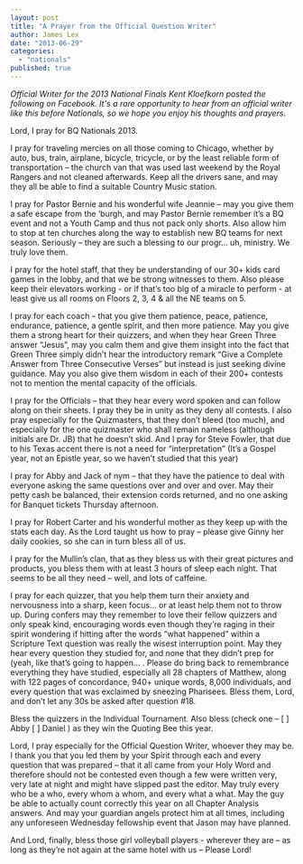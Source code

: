 ```yaml
---
layout: post
title: "A Prayer from the Official Question Writer"
author: James Lex
date: "2013-06-29"
categories: 
  - "nationals"
published: true
---
```


_Official Writer for the 2013 National Finals Kent Kloefkorn posted the following on Facebook. It's a rare opportunity to hear from an official writer like this before Nationals, so we hope you enjoy his thoughts and prayers._  
  
Lord, I pray for BQ Nationals 2013. 
  
I pray for traveling mercies on all those coming to Chicago, whether by auto, bus, train, airplane, bicycle, tricycle, or by the least reliable form of transportation – the church van that was used last weekend by the Royal Rangers and not cleaned afterwards. Keep all the drivers sane, and may they all be able to find a suitable Country Music station.  
  
I pray for Pastor Bernie and his wonderful wife Jeannie – may you give them a safe escape from the ‘burgh, and may Pastor Bernie remember it’s a BQ event and not a Youth Camp and thus not pack only shorts. Also allow him to stop at ten churches along the way to establish new BQ teams for next season. Seriously – they are such a blessing to our progr… uh, ministry. We truly love them.  
  
I pray for the hotel staff, that they be understanding of our 30+ kids card games in the lobby, and that we be strong witnesses to them. Also please keep their elevators working - or if that’s too big of a miracle to perform - at least give us all rooms on Floors 2, 3, 4 & all the NE teams on 5. 
  
I pray for each coach – that you give them patience, peace, patience, endurance, patience, a gentle spirit, and then more patience. May you give them a strong heart for their quizzers, and when they hear Green Three answer “Jesus”, may you calm them and give them insight into the fact that Green Three simply didn’t hear the introductory remark “Give a Complete Answer from Three Consecutive Verses” but instead is just seeking divine guidance. May you also give them wisdom in each of their 200+ contests not to mention the mental capacity of the officials.  
  
I pray for the Officials – that they hear every word spoken and can follow along on their sheets. I pray they be in unity as they deny all contests. I also pray especially for the Quizmasters, that they don’t bleed (too much), and especially for the one quizmaster who shall remain nameless (although initials are Dr. JB) that he doesn’t skid. And I pray for Steve Fowler, that due to his Texas accent there is not a need for “interpretation” (It’s a Gospel year, not an Epistle year, so we haven’t studied that this year)  
  
I pray for Abby and Jack of nym – that they have the patience to deal with everyone asking the same questions over and over and over. May their petty cash be balanced, their extension cords returned, and no one asking for Banquet tickets Thursday afternoon.  
  
I pray for Robert Carter and his wonderful mother as they keep up with the stats each day. As the Lord taught us how to pray – please give Ginny her daily cookies, so she can in turn bless all of us.  
  
I pray for the Mullin’s clan, that as they bless us with their great pictures and products, you bless them with at least 3 hours of sleep each night. That seems to be all they need – well, and lots of caffeine.  
  
I pray for each quizzer, that you help them turn their anxiety and nervousness into a sharp, keen focus… or at least help them not to throw up. During confers may they remember to love their fellow quizzers and only speak kind, encouraging words even though they’re raging in their spirit wondering if hitting after the words “what happened” within a Scripture Text question was really the wisest interruption point. May they hear every question they studied for, and none that they didn’t prep for (yeah, like that’s going to happen… . Please do bring back to remembrance everything they have studied, especially all 28 chapters of Matthew, along with 122 pages of concordance, 940+ unique words, 8,000 individuals, and every question that was exclaimed by sneezing Pharisees. Bless them, Lord, and don’t let any 30s be asked after question #18. 
  
Bless the quizzers in the Individual Tournament. Also bless (check one – \[ \] Abby \[ \] Daniel ) as they win the Quoting Bee this year.  
  
Lord, I pray especially for the Official Question Writer, whoever they may be. I thank you that you led them by your Spirit through each and every question that was prepared – that it all came from your Holy Word and therefore should not be contested even though a few were written very, very late at night and might have slipped past the editor. May truly every who be a who, every whom a whom, and every what a what. May the guy be able to actually count correctly this year on all Chapter Analysis answers. And may your guardian angels protect him at all times, including any unforeseen Wednesday fellowship event that Jason may have planned.  
  
And Lord, finally, bless those girl volleyball players - wherever they are – as long as they’re not again at the same hotel with us – Please Lord!
